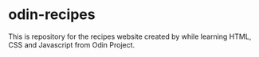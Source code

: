# odin-recipes
This is repository for the recipes website created by while learning HTML, CSS and Javascript from Odin Project.
